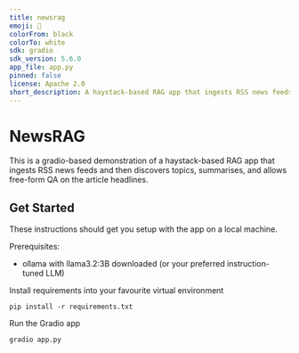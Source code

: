 ```yaml
---
title: newsrag
emoji: 👀
colorFrom: black
colorTo: white
sdk: gradio
sdk_version: 5.6.0
app_file: app.py
pinned: false
license: Apache 2.0
short_description: A haystack-based RAG app that ingests RSS news feeds and then discovers topics, summarises, and allows free-form QA on the article headlines.
---
```

# NewsRAG

This is a gradio-based demonstration of a haystack-based RAG app that ingests RSS news feeds and then discovers topics, summarises, and allows free-form QA on the article headlines.

## Get Started

These instructions should get you setup with the app on a local machine.

Prerequisites:

 - ollama with llama3.2:3B downloaded (or your preferred instruction-tuned LLM)

Install requirements into your favourite virtual environment

```
pip install -r requirements.txt
```

Run the Gradio app

```
gradio app.py
```